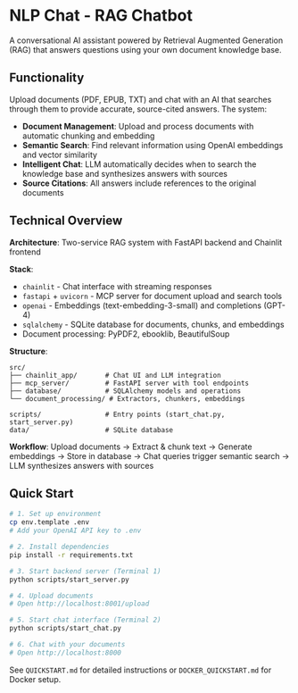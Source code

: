 # NLP Chat - RAG Chatbot

A conversational AI assistant powered by Retrieval Augmented Generation (RAG) that answers questions using your own document knowledge base.

## Functionality

Upload documents (PDF, EPUB, TXT) and chat with an AI that searches through them to provide accurate, source-cited answers. The system:

- **Document Management**: Upload and process documents with automatic chunking and embedding
- **Semantic Search**: Find relevant information using OpenAI embeddings and vector similarity
- **Intelligent Chat**: LLM automatically decides when to search the knowledge base and synthesizes answers with sources
- **Source Citations**: All answers include references to the original documents

## Technical Overview

**Architecture**: Two-service RAG system with FastAPI backend and Chainlit frontend

**Stack**: 
- `chainlit` - Chat interface with streaming responses
- `fastapi` + `uvicorn` - MCP server for document upload and search tools
- `openai` - Embeddings (text-embedding-3-small) and completions (GPT-4)
- `sqlalchemy` - SQLite database for documents, chunks, and embeddings
- Document processing: PyPDF2, ebooklib, BeautifulSoup

**Structure**:
```
src/
├── chainlit_app/       # Chat UI and LLM integration
├── mcp_server/         # FastAPI server with tool endpoints
├── database/           # SQLAlchemy models and operations
└── document_processing/ # Extractors, chunkers, embeddings

scripts/                # Entry points (start_chat.py, start_server.py)
data/                   # SQLite database
```

**Workflow**: Upload documents → Extract & chunk text → Generate embeddings → Store in database → Chat queries trigger semantic search → LLM synthesizes answers with sources

## Quick Start

```bash
# 1. Set up environment
cp env.template .env
# Add your OpenAI API key to .env

# 2. Install dependencies
pip install -r requirements.txt

# 3. Start backend server (Terminal 1)
python scripts/start_server.py

# 4. Upload documents
# Open http://localhost:8001/upload

# 5. Start chat interface (Terminal 2)
python scripts/start_chat.py

# 6. Chat with your documents
# Open http://localhost:8000
```

See `QUICKSTART.md` for detailed instructions or `DOCKER_QUICKSTART.md` for Docker setup.

